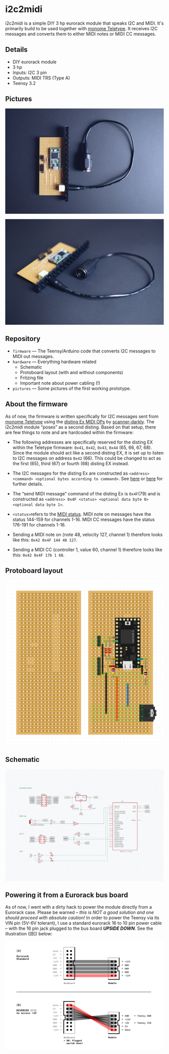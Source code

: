 # i2c2midi

i2c2midi is a simple DIY 3 hp eurorack module that speaks I2C and MIDI. It's primarily build to be used together with [monome Teletype](https://monome.org/docs/teletype/). It receives I2C messages and converts them to either MIDI notes or MIDI CC messages.

## Details
- DIY eurorack module 
- 3 hp
- Inputs: I2C 3 pin
- Outputs: MIDI TRS (Type A)
- Teensy 3.2

## Pictures 

![](pictures/i2c2midi_top.jpg)

![](pictures/i2c2midi_side.jpg)

## Repository
- `firmware` — The Teensy/Arduino code that converts I2C messages to MIDI out messages.
- `hardware` — Everything hardware related
  - Schematic
  - Protoboard layout (with and without components)
  - Fritzing file
  - Important note about power cabling (!)
- `pictures` — Some pictures of the first working prototype.
  
## About the firmware

As of now, the firmware is written specifically for I2C messages sent from [monome Teletype](https://monome.org/docs/teletype/) using the [disting Ex MIDI OPs](https://github.com/scanner-darkly/teletype/wiki/DISTING-EX-INTEGRATION) by [scanner-darkly](https://github.com/scanner-darkly). The i2c2midi module “poses” as a second disting.
Based on that setup, there are few things to note and are hardcoded within the firmware:

- The following addresses are specifically reserved for the disting EX within the Teletype firmware: `0x41`, `0x42`, `0x43`, `0x44` (65, 66, 67, 68). Since the module should act like a second disting EX, it is set up to listen to I2C messages on address `0x42` (66). This could be changed to act as the first (65), third (67) or fourth (68) disting EX instead.

- The I2C messages for the disting Ex are constructed as `<address> <command> <optional bytes according to command>`. See [here](https://github.com/scanner-darkly/teletype/wiki/DISTING-EX-I2C-SPECIFICATION) or [here](https://www.expert-sleepers.co.uk/distingEXfirmwareupdates.html) for further details. 

- The “send MIDI message” command of the disting Ex is `0x4F`(79) and is constructed as `<address> 0x4F <status> <optional data byte 0> <optional data byte 1>`.

- `<status>`refers to the [MIDI status](https://www.midimountain.com/midi/midi_status.htm). MIDI note on messages have the status 144-159 for channels 1-16. MIDI CC messages have the status 176-191 for channels 1-16.

- Sending a MIDI note on (note 48, velocity 127, channel 1) therefore looks like this: `0x42 0x4F 144 48 127`.

- Sending a MIDI CC (controller 1, value 60, channel 1) therefore looks like this: `0x42 0x4F 176 1 60`.

## Protoboard layout

![](hardware/i2c2midi_protoboard.png)

## Schematic

![](hardware/i2c2midi_schematic.png)

## Powering it from a Eurorack bus board

As of now, I went with a dirty hack to power the module directly from a Eurorack case. Please be warned – *this is NOT a good solution and one should proceed with absolute caution!*
In order to power the Teensy via its VIN pin (5V-6V tolerant), I use a standard eurorack 16 to 10 pin power cable – with the 16 pin jack plugged to the bus board ***UPSIDE DOWN***. See the illustration ([B]) below:

![](hardware/i2c2midi_reversed_cable.png)


